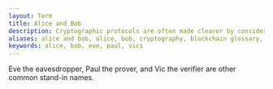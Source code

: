 ```yaml
---
layout: Term
title: Alice and Bob
description: Cryptographic protocols are often made clearer by considering parties A and B, or Alice and Bob, performing some protocol.
aliases: alice and bob, alice, bob, cryptography, blockchain glossary, crypto glossary, understanding blockchains, crypto whitepaper
keywords: alice, bob, eve, paul, vics
---
```


Eve the eavesdropper, Paul the prover, and Vic the verifier are other common stand-in names.